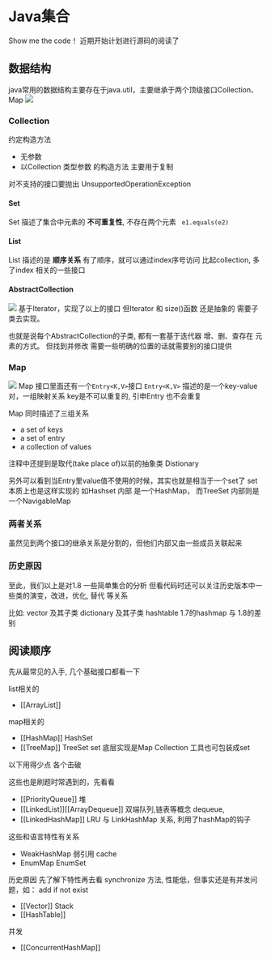 # Java集合
Show me the code！
近期开始计划进行源码的阅读了

## 数据结构
java常用的数据结构主要存在于java.util，主要继承于两个顶级接口Collection、Map
![](http://zpengg.oss-cn-shenzhen.aliyuncs.com/img/23199c9d9b475d577daf4f4e8211fd22.png)

### Collection
约定构造方法
 - 无参数
 - 以Collection 类型参数 的构造方法 主要用于复制

对不支持的接口要抛出 UnsupportedOperationException

#### Set
Set 描述了集合中元素的 **不可重复性**, 不存在两个元素 ` e1.equals(e2)`

#### List
List 描述的是 **顺序关系**
有了顺序，就可以通过index序号访问
比起collection, 多了index 相关的一些接口

#### AbstractCollection
![](http://zpengg.oss-cn-shenzhen.aliyuncs.com/img/542ced3a26aa9b6dda14b5d0de0aa4b3.png)
基于Iterator，实现了以上的接口
但Iterator 和 size()函数 还是抽象的 需要子类去实现。

也就是说每个AbstractCollection的子类, 都有一套基于迭代器 增、删、查存在 元素的方式。
但找到并修改 需要一些明确的位置的话就需要别的接口提供

### Map
![](http://zpengg.oss-cn-shenzhen.aliyuncs.com/img/8a92473914125932eafee58fa4358665.png)
Map 接口里面还有一个`Entry<K,V>`接口
`Entry<K,V>` 描述的是一个key-value对，一组映射关系
key是不可以重复的, 引申Entry 也不会重复

Map 同时描述了三组关系 
 - a set of keys
 - a set of entry
 - a collection of values

注释中还提到是取代(take place of)以前的抽象类 Distionary

另外可以看到当Entry里value值不使用的时候，其实也就是相当于一个set了
set本质上也是这样实现的
如Hashset 内部 是一个HashMap， 而TreeSet 内部则是一个NavigableMap

### 两者关系
虽然见到两个接口的继承关系是分割的，但他们内部又由一些成员关联起来

### 历史原因
至此，我们以上是对1.8 一些简单集合的分析
但看代码时还可以关注历史版本中一些类的演变，改进，优化, 替代 等关系

比如:
vector 及其子类
dictionary 及其子类 hashtable
1.7的hashmap 与 1.8的差别

## 阅读顺序

先从最常见的入手, 几个基础接口都看一下

list相关的
 - [[ArrayList]]

map相关的
 - [[HashMap]] HashSet
 - [[TreeMap]] TreeSet
set 底层实现是Map
Collection 工具也可包装成set

以下用得少点 各个击破

这些也是刷题时常遇到的，先看看
 - [[PriorityQueue]] 堆
 - [[LinkedList]][[ArrayDequeue]] 双端队列,链表等概念 dequeue, 
 - [[LinkedHashMap]] LRU 与 LinkHashMap 关系, 利用了hashMap的钩子 

这些和语言特性有关系
 - WeakHashMap 弱引用 cache
 - EnumMap EnumSet

历史原因 先了解下特性再去看
synchronize 方法, 性能低，但事实还是有并发问题，如： add if not exist
 - [[Vector]] Stack
 - [[HashTable]]


 并发
 - [[ConcurrentHashMap]]
